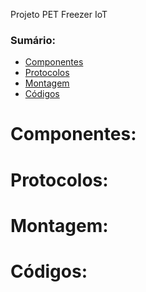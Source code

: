 Projeto PET Freezer IoT

### Sumário:
  * [Componentes](#componentes)
  * [Protocolos](#protocolos) 
  * [Montagem](#montagem)
  * [Códigos](#códigos)
  
  
  # Componentes:
  
  # Protocolos:
  
  # Montagem:
  
  # Códigos:
